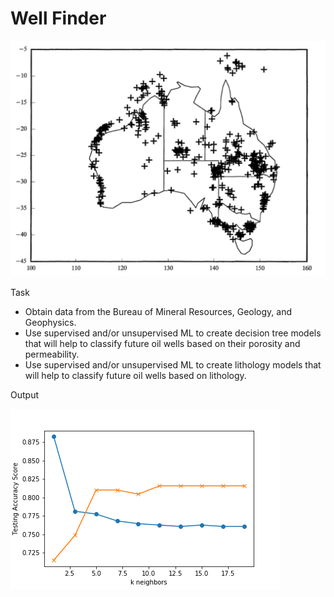 # Well Finder
![logo](/images/logo.PNG)

Task
* Obtain data from the Bureau of Mineral Resources, Geology, and Geophysics.
* Use supervised and/or unsupervised ML to create decision tree models that will help to classify future oil wells based on their porosity and permeability.
* Use supervised and/or unsupervised ML to create lithology models that will help to classify future oil wells based on lithology.

Output

![logo](/images/testing_accuracy_score.png)

